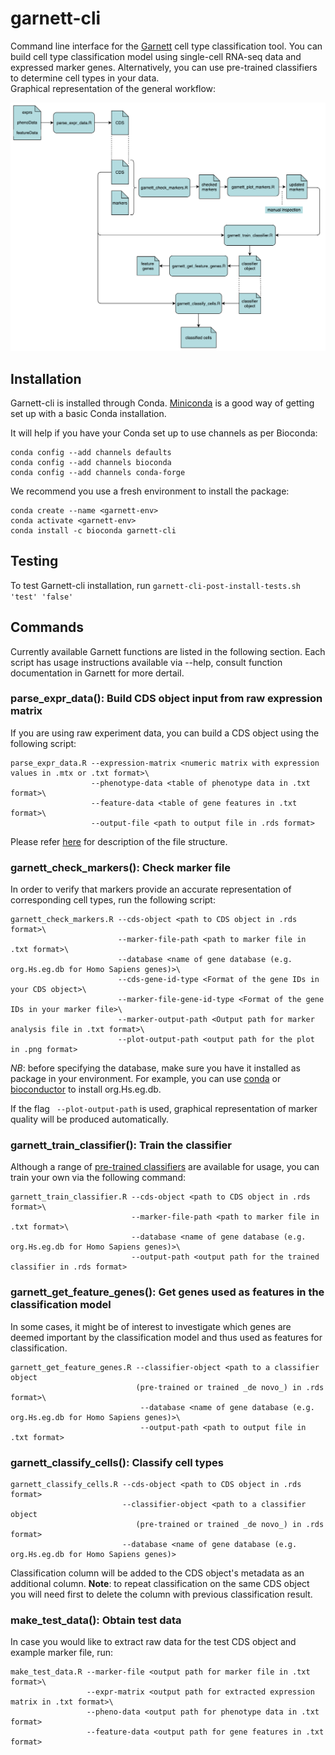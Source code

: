 # garnett-cli
Command line interface for the [Garnett](https://cole-trapnell-lab.github.io/garnett/) cell type classification tool. You can build cell type classification model using single-cell RNA-seq data and expressed marker genes. Alternatively, you can use pre-trained classifiers to determine cell types in your data.    
Graphical representation of the general workflow:

![](https://github.com/ebi-gene-expression-group/garnett-cli/blob/master/garnett_pipeline.png)

## Installation 
Garnett-cli is installed through Conda. [Miniconda](https://docs.conda.io/en/latest/miniconda.html) is a good way of getting set up with a basic Conda installation.

It will help if you have your Conda set up to use channels as per Bioconda:
```
conda config --add channels defaults
conda config --add channels bioconda
conda config --add channels conda-forge 
```

We recommend you use a fresh environment to install the package: 
```
conda create --name <garnett-env>
conda activate <garnett-env>
conda install -c bioconda garnett-cli 
```

## Testing
To test Garnett-cli installation, run ```garnett-cli-post-install-tests.sh 'test' 'false' ```

## Commands 
Currently available Garnett functions are listed in the following section. Each script has usage instructions available via --help, consult function documentation in Garnett for more dertail. 

### parse_expr_data(): Build CDS object input from raw expression matrix
If you are using raw experiment data, you can build a CDS object using the following script:

```
parse_expr_data.R --expression-matrix <numeric matrix with expression values in .mtx or .txt format>\
                  --phenotype-data <table of phenotype data in .txt format>\
                  --feature-data <table of gene features in .txt format>\
                  --output-file <path to output file in .rds format> 
```

Please refer [here](http://cole-trapnell-lab.github.io/monocle-release/docs/#the-celldataset-class) for description of the file structure.

### garnett_check_markers(): Check marker file 
In order to verify that markers provide an accurate representation of corresponding cell types, run the following script:

```
garnett_check_markers.R --cds-object <path to CDS object in .rds format>\
                        --marker-file-path <path to marker file in .txt format>\
                        --database <name of gene database (e.g. org.Hs.eg.db for Homo Sapiens genes)>\
                        --cds-gene-id-type <Format of the gene IDs in your CDS object>\
                        --marker-file-gene-id-type <Format of the gene IDs in your marker file>\
                        --marker-output-path <Output path for marker analysis file in .txt format>\
                        --plot-output-path <output path for the plot in .png format>
```
_NB_: before specifying the database, make sure you have it installed as package in your environment. For example, you can use [conda](https://anaconda.org/bioconda/bioconductor-org.hs.eg.db) or [bioconductor](https://bioconductor.org/packages/release/data/annotation/html/org.Hs.eg.db.html) to install org.Hs.eg.db.
 
If the flag ` --plot-output-path` is used, graphical representation of marker quality will be produced automatically. 

### garnett_train_classifier(): Train the classifier 
Although a range of [pre-trained classifiers](https://cole-trapnell-lab.github.io/garnett/classifiers/) are available for usage, you can train your own via the following command: 

```
garnett_train_classifier.R --cds-object <path to CDS object in .rds format>\
                           --marker-file-path <path to marker file in .txt format>\
                           --database <name of gene database (e.g. org.Hs.eg.db for Homo Sapiens genes)>\
                           --output-path <output path for the trained classifier in .rds format>
```

### garnett_get_feature_genes(): Get genes used as features in the classification model
In some cases, it might be of interest to investigate which genes are deemed important by the classification model and thus used as features for classification.

```
garnett_get_feature_genes.R --classifier-object <path to a classifier object 
                            (pre-trained or trained _de novo_) in .rds format>\
                             --database <name of gene database (e.g. org.Hs.eg.db for Homo Sapiens genes)>\
                             --output-path <path to output file in .txt format>
```

### garnett_classify_cells(): Classify cell types 
```
garnett_classify_cells.R --cds-object <path to CDS object in .rds format>
                         --classifier-object <path to a classifier object 
                            (pre-trained or trained _de novo_) in .rds format>
                         --database <name of gene database (e.g. org.Hs.eg.db for Homo Sapiens genes)>
```
Classification column will be added to the CDS object's metadata as an additional column. **Note**: to repeat classification on the same CDS object you will need first to delete the column with previous classification result. 

### make_test_data(): Obtain test data
In case you would like to extract raw data for the test CDS object and example marker file, run: 
```
make_test_data.R --marker-file <output path for marker file in .txt format>\
                 --expr-matrix <output path for extracted expression matrix in .txt format>\
                 --pheno-data <output path for phenotype data in .txt format>
                 --feature-data <output path for gene features in .txt format>
```




